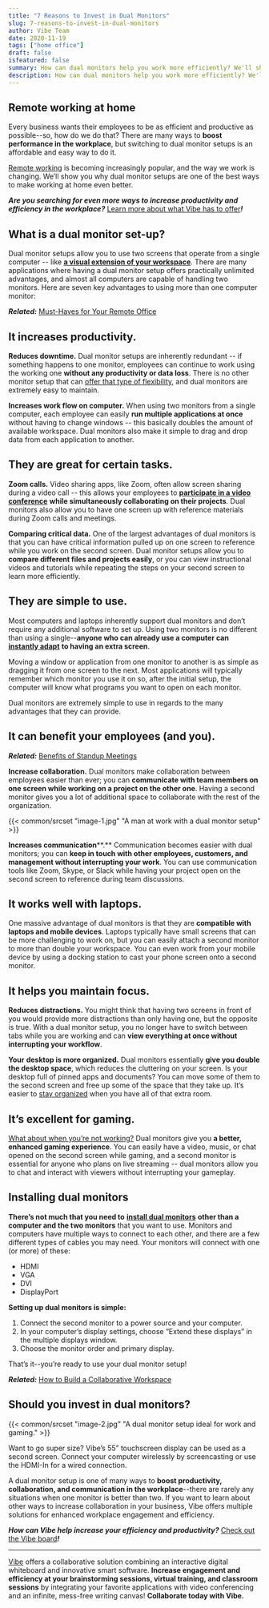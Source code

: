 ```yaml
---
title: "7 Reasons to Invest in Dual Monitors"
slug: 7-reasons-to-invest-in-dual-monitors
author: Vibe Team
date: 2020-11-19
tags: ["home office"]
draft: false
isfeatured: false
summary: How can dual monitors help you work more efficiently? We'll show you our top reasons to invest in a dual monitor setup.
description: How can dual monitors help you work more efficiently? We'll show you our top reasons to invest in a dual monitor setup.
---
```



## Remote working at home

Every business wants their employees to be as efficient and productive as possible--so, how do we do that? There are many ways to **boost performance in the workplace**, but switching to dual monitor setups is an affordable and easy way to do it. 

[Remote working](https://vibe.us/blog/the-vocabulary-of-remote-work/) is becoming increasingly popular, and the way we work is changing. We’ll show you why dual monitor setups are one of the best ways to make working at home even better.

***Are you searching for even more ways to increase productivity and efficiency in the workplace?*** [Learn more about what Vibe has to offer](https://vibe.us/about/)***!***


## What is a dual monitor set-up?

Dual monitor setups allow you to use two screens that operate from a single computer -- like [**a visual extension of your workspace**](https://vibe.us/blog/interactive-whiteboard-what-is-it-and-what-does-it-do/). There are many applications where having a dual monitor setup offers practically unlimited advantages, and almost all computers are capable of handling two monitors. Here are seven key advantages to using more than one computer monitor:

***Related:*** [Must-Haves for Your Remote Office](https://vibe.us/blog/8-personal-must-haves-for-your-new-remote-office/)


## It increases productivity.

**Reduces downtime.**
Dual monitor setups are inherently redundant -- if something happens to one monitor, employees can continue to work using the working one **without any productivity or data loss**. There is no other monitor setup that can [offer that type of flexibility,](https://vibe.us/blog/9-benefits-youre-getting-from-working-from-home/) and dual monitors are extremely easy to maintain.

**Increases work flow on computer.**
When using two monitors from a single computer, each employee can easily **run multiple applications at once** without having to change windows -- this basically doubles the amount of available workspace. Dual monitors also make it simple to drag and drop data from each application to another.


## They are great for certain tasks.

**Zoom calls.**
Video sharing apps, like Zoom, often allow screen sharing during a video call -- this allows your employees to [**participate in a video conference**](https://vibe.us/blog/video-conferencing-apps-with-whiteboard/) **while simultaneously collaborating on their projects**. Dual monitors also allow you to have one screen up with reference materials during Zoom calls and meetings.

**Comparing critical data.**
One of the largest advantages of dual monitors is that you can have critical information pulled up on one screen to reference while you work on the second screen. Dual monitor setups allow you to **compare different files and projects easily**, or you can view instructional videos and tutorials while repeating the steps on your second screen to learn more efficiently.


## They are simple to use.

Most computers and laptops inherently support dual monitors and don’t require any additional software to set up. Using two monitors is no different than using a single--**anyone who can already use a computer can** [**instantly adapt**](https://vibe.us/blog/heres-how-offering-a-remote-setup-can-make-your-employees-happier/) **to having an extra screen**. 

Moving a window or application from one monitor to another is as simple as dragging it from one screen to the next. Most applications will typically remember which monitor you use it on so, after the initial setup, the computer will know what programs you want to open on each monitor.

Dual monitors are extremely simple to use in regards to the many advantages that they can provide.

## It can benefit your employees (and you).

***Related:*** [Benefits of Standup Meetings](https://vibe.us/blog/8-benefits-of-daily-stand-up-meetings/)

**Increase collaboration.**
Dual monitors make collaboration between employees easier than ever; you can **communicate with team members on one screen while working on a project on the other one**. Having a second monitor gives you a lot of additional space to collaborate with the rest of the organization. 

{{< common/srcset "image-1.jpg" "A man at work with a dual monitor setup" >}}


**Increase****s c****ommunication****.**
Communication becomes easier with dual monitors; you can **keep in touch with other employees, customers, and management without interrupting your work**. You can use communication tools like Zoom, Skype, or Slack while having your project open on the second screen to reference during team discussions.


## It works well with laptops.

One massive advantage of dual monitors is that they are **compatible with laptops and mobile devices**. Laptops typically have small screens that can be more challenging to work on, but you can easily attach a second monitor to more than double your workspace. You can even work from your mobile device by using a docking station to cast your phone screen onto a second monitor.


## It helps you maintain focus.

**Reduces distractions.**
You might think that having two screens in front of you would provide more distractions than only having one, but the opposite is true. With a dual monitor setup, you no longer have to switch between tabs while you are working and can **view everything at once without interrupting your workflow**.

**Your** **desktop is more organized.**
Dual monitors essentially **give you double the desktop space**, which reduces the cluttering on your screen. Is your desktop full of pinned apps and documents? You can move some of them to the second screen and free up some of the space that they take up. It’s easier to [stay organized](https://vibe.us/blog/6-great-methods-to-help-you-organize-your-ideas-prior-to-your-meeting/) when you have all of that extra room.


## It’s excellent for gaming.

[What about when you’re not working?](https://vibe.us/blog/6-uses-for-digital-whiteboards-outside-of-the-office/) Dual monitors give you **a better, enhanced gaming experience**. You can easily have a video, music, or chat opened on the second screen while gaming, and a second monitor is essential for anyone who plans on live streaming -- dual monitors allow you to chat and interact with viewers without interrupting your gameplay.


## Installing dual monitors

**There’s not much that you need to** [**install dual monitors**](https://www.cedarville.edu/insights/blog/monitor-dual-screen-setup-for-desktop-computers.aspx) **other than a computer and the two monitors** that you want to use. Monitors and computers have multiple ways to connect to each other, and there are a few different types of cables you may need. Your monitors will connect with one (or more) of these:

- HDMI
- VGA
- DVI
- DisplayPort


**Setting up dual monitors is simple:**

1. Connect the second monitor to a power source and your computer.
2. In your computer’s display settings, choose “Extend these displays” in the multiple displays window.
3. Choose the monitor order and primary display.

That’s it--you’re ready to use your dual monitor setup!

***Related:*** [How to Build a Collaborative Workspace](https://vibe.us/blog/how-to-build-a-collaborative-workspace-and-why-you-should/)

## Should you invest in dual monitors?
{{< common/srcset "image-2.jpg" "A dual monitor setup ideal for work and gaming." >}}


Want to go super size? Vibe’s 55” touchscreen display can be used as a second screen. Connect your computer wirelessly by screencasting or use the HDMI-In for a wired connection.

A dual monitor setup is one of many ways to **boost productivity, collaboration, and communication in the workplace**--there are rarely any situations when one monitor is better than two. If you want to learn about other ways to increase collaboration in your business, Vibe offers multiple solutions for enhanced workplace engagement and efficiency.

***How can Vibe help increase your efficiency and productivity?*** [Check out the Vibe board](https://vibe.us/order/)***!***


----------

[Vibe](https://vibe.us/) offers a collaborative solution combining an interactive digital whiteboard and innovative smart software. **Increase engagement and efficiency at your brainstorming sessions, virtual training, and classroom sessions** by integrating your favorite applications with video conferencing and an infinite, mess-free writing canvas! **Collaborate today with Vibe.**
